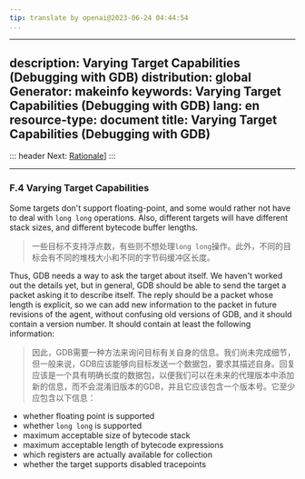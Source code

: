 ```yaml
---
tip: translate by openai@2023-06-24 04:44:54
...
```

---
description: Varying Target Capabilities (Debugging with GDB)
distribution: global
Generator: makeinfo
keywords: Varying Target Capabilities (Debugging with GDB)
lang: en
resource-type: document
title: Varying Target Capabilities (Debugging with GDB)
---
::: header
Next: [Rationale](Rationale.html#Rationale)]
:::

---

### F.4 Varying Target Capabilities


Some targets don't support floating-point, and some would rather not have to deal with `long long` operations. Also, different targets will have different stack sizes, and different bytecode buffer lengths.

> 一些目标不支持浮点数，有些则不想处理`long long`操作。此外，不同的目标会有不同的堆栈大小和不同的字节码缓冲区长度。


Thus, GDB needs a way to ask the target about itself. We haven't worked out the details yet, but in general, GDB should be able to send the target a packet asking it to describe itself. The reply should be a packet whose length is explicit, so we can add new information to the packet in future revisions of the agent, without confusing old versions of GDB, and it should contain a version number. It should contain at least the following information:

> 因此，GDB需要一种方法来询问目标有关自身的信息。我们尚未完成细节，但一般来说，GDB应该能够向目标发送一个数据包，要求其描述自身。回复应该是一个具有明确长度的数据包，以便我们可以在未来的代理版本中添加新的信息，而不会混淆旧版本的GDB，并且它应该包含一个版本号。它至少应包含以下信息：

- whether floating point is supported
- whether `long long` is supported
- maximum acceptable size of bytecode stack
- maximum acceptable length of bytecode expressions
- which registers are actually available for collection
- whether the target supports disabled tracepoints
